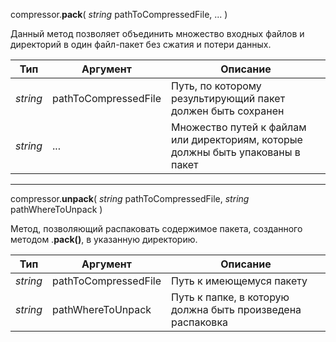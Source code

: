 
compressor.**pack**( *string* pathToCompressedFile, ... )

 Данный метод позволяет объединить множество входных файлов и директорий в один файл-пакет без сжатия и потери данных.

| Тип | Аргумент | Описание |
| ------ | ------ | ------ |
| *string* | pathToCompressedFile | Путь, по которому результирующий пакет должен быть сохранен |
| *string* | ... | Множество путей к файлам или директориям, которые должны быть упакованы в пакет |


----------
compressor.**unpack**( *string* pathToCompressedFile, *string* pathWhereToUnpack )

Метод, позволяющий распаковать содержимое пакета, созданного методом .**pack()**, в указанную директорию.

| Тип | Аргумент | Описание |
| ------ | ------ | ------ |
| *string* | pathToCompressedFile | Путь к имеющемуся пакету |
| *string* | pathWhereToUnpack | Путь к папке, в которую должна быть произведена распаковка |
